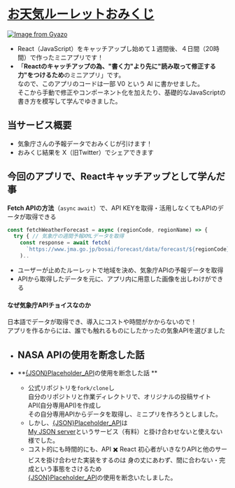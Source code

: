 # [お天気ルーレットおみくじ](https://otenki-omikuji.vercel.app/)

[![Image from Gyazo](https://i.gyazo.com/1c85719846e729406564c77a90fb0e7c.png)](https://otenki-omikuji.vercel.app/)

- React（JavaScript）をキャッチアップし始めて１週間後、４日間（20時間）で作ったミニアプリです！
- 「**Reactのキャッチアップの為、"書く力"より先に"読み取って修正する力"をつけるため**のミニアプリ」です。    
  なので、このアプリのコードは一部 V0 という AI に書かせました。  
  そこから手動で修正やコンポーネント化を加えたり、基礎的なJavaScriptの書き方を模写して学んでゆきました。

## 当サービス概要
- 気象庁さんの予報データでおみくじが引けます！
- おみくじ結果を X（旧Twitter）でシェアできます

## 今回のアプリで、Reactキャッチアップとして学んだ事
**Fetch APIの方法**（`async` `await`）で、API KEYを取得・活用しなくてもAPIのデータが取得できる
```jsx
const fetchWeatherForecast = async (regionCode, regionName) => {
  try { // 気象庁の週間予報XMLデータを取得
    const response = await fetch(
      `https://www.jma.go.jp/bosai/forecast/data/forecast/${regionCode}.json`
    )..
```
- ユーザーが止めたルーレットで地域を決め、気象庁APIの予報データを取得
- APIから取得したデータを元に、アプリ内に用意した画像を出しわけができる

#### なぜ気象庁APIチョイスなのか
日本語でデータが取得でき、導入にコストや時間がかからないので！  
アプリを作るからには、誰でも触れるものにしたかったの気象APIを選びました
- **NASA APIの使用を断念した話**
  - 
  
- **[{JSON}Placeholder_API](https://github.com/typicode/jsonplaceholder)の使用を断念した話  **
  - 公式リポジトリを`fork/clone`し  
    自分のリポジトリと作業ディレクトリで、オリジナルの投稿サイトAPI(自分専用API)を作成し  
    その自分専用APIからデータを取得し、ミニプリを作ろうとしました。  
  - しかし、[{JSON}Placeholder_API](https://github.com/typicode/jsonplaceholder)は  
    [My JSON server](https://my-json-server.typicode.com/)というサービス（有料）と掛け合わせないと使えない様でした。
  - コスト的にも時間的にも、API ✖️ React 初心者がいきなりAPIと他のサービスを掛け合わせた実装をするのは
    身の丈にあわず、間に合わない・完成という事態をさけるため  
    [{JSON}Placeholder_API](https://github.com/typicode/jsonplaceholder)の使用を断念いたしました。

